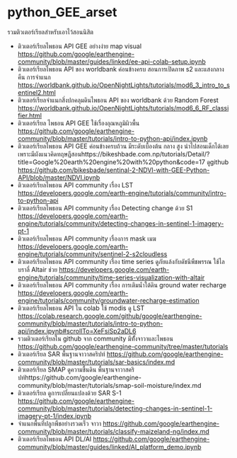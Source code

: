 # python_GEE_arset
รวมติวเตอร์เรียลสำหรับเอาไว้สอนนิสิต
* ติวเตอร์เรียลไพธอน API GEE อย่างง่าย map visual https://github.com/google/earthengine-community/blob/master/guides/linked/ee-api-colab-setup.ipynb
* ติวเตอร์เรียลไพธอน API ของ worldbank ค่อนข้างครบ สอนการเปิดภาพ s2 และแสงกลางคืน การจำแนก https://worldbank.github.io/OpenNightLights/tutorials/mod6_3_intro_to_sentinel2.html
* ติวเตอร์เรียลจำแนกสิ่งปกคลุมดินไพธอน API ของ worldbank ด้วย Random Forest https://worldbank.github.io/OpenNightLights/tutorials/mod6_6_RF_classifier.html
* ติวเตอร์เรียล ไพธอน API GEE ใช้เรื่องอุณหภูมิผิวพื้น https://github.com/google/earthengine-community/blob/master/tutorials/intro-to-python-api/index.ipynb
* ติวเตอร์เรียลไพธอน API GEE ค่อนข้างครบถ้วน มีระดับเบื้องต้น กลาง สูง นำไปสอนเด็กได้เลย เพราะมีผังแนวคิดทฤษฎีสอนhttps://bikeshbade.com.np/tutorials/Detail/?title=Google%20earth%20engine%20with%20python&code=17 ดูgithub  https://github.com/bikesbade/sentinal-2-NDVI-with-GEE-Python-API/blob/master/NDVI.ipynb
* ติวเตอร์เรียลไพธอน API community เรื่อง LST https://developers.google.com/earth-engine/tutorials/community/intro-to-python-api
* ติวเตอร์เรียลไพธอน API community เรื่อง Detecting change ด้วย S1 https://developers.google.com/earth-engine/tutorials/community/detecting-changes-in-sentinel-1-imagery-pt-1
* ติวเตอร์เรียลไพธอน API community เรื่องการ mask เมฆ  https://developers.google.com/earth-engine/tutorials/community/sentinel-2-s2cloudless
* ติวเตอร์เรียลไพธอน API community เรื่อง time series ดูภัยแล้งกับดัชนีพืชพรรณ ใช้ไลบราลี่ Altair ช่วย  https://developers.google.com/earth-engine/tutorials/community/time-series-visualization-with-altair
* ติวเตอร์เรียลไพธอน API community เรื่อง การเติมน้ำใต้ดิน ground water recharge https://developers.google.com/earth-engine/tutorials/community/groundwater-recharge-estimation
* ติวเตอร์เรียลไพธอน API ใน colab ใช้ modis ดู LST https://colab.research.google.com/github/google/earthengine-community/blob/master/tutorials/intro-to-python-api/index.ipynb#scrollTo=XeFsiSp2aDL6
* รวมติวเตอร์เรียลใน github จาก community มีทั้้งจาวาและไพธอน https://github.com/google/earthengine-community/tree/master/tutorials
* ติวเตอร์เรียล SAR พื้นฐานจาวาสคริปท์ https://github.com/google/earthengine-community/blob/master/tutorials/sar-basics/index.md
* ติวเตอร์เรียล SMAP ดูความชื้นดิน พื้นฐานจาวาสคริปท์https://github.com/google/earthengine-community/blob/master/tutorials/smap-soil-moisture/index.md
* ติวเตอร์เรียล ดูการเปลี่ยนแปลงด้วย SAR S-1 https://github.com/google/earthengine-community/blob/master/tutorials/detecting-changes-in-sentinel-1-imagery-pt-1/index.ipynb
* จำแนกพื้นที่ปลูกพืชอย่างรวดเร็ว จาวา https://github.com/google/earthengine-community/blob/master/tutorials/classify-maizeland-ng/index.md
* ติวเตอร์เรียลไพธอน API DL/AI https://github.com/google/earthengine-community/blob/master/guides/linked/AI_platform_demo.ipynb



